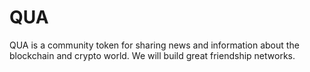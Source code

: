 # QUA
QUA is a community token for sharing news and information about the blockchain and crypto world. We will build great friendship networks. 
